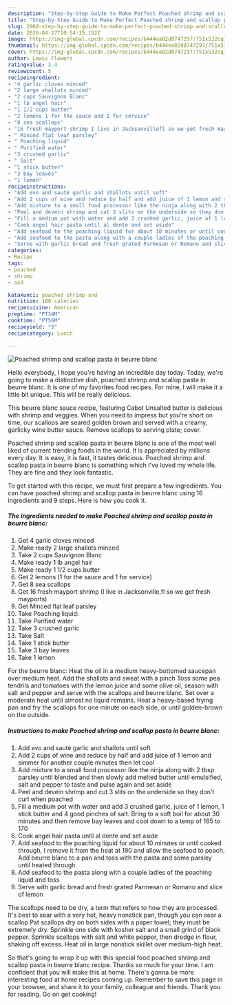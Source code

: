 ```yaml
---
description: "Step-by-Step Guide to Make Perfect Poached shrimp and scallop pasta in beurre blanc"
title: "Step-by-Step Guide to Make Perfect Poached shrimp and scallop pasta in beurre blanc"
slug: 2968-step-by-step-guide-to-make-perfect-poached-shrimp-and-scallop-pasta-in-beurre-blanc
date: 2020-04-27T19:54:15.152Z
image: https://img-global.cpcdn.com/recipes/b444ea02d0747297/751x532cq70/poached-shrimp-and-scallop-pasta-in-beurre-blanc-recipe-main-photo.jpg
thumbnail: https://img-global.cpcdn.com/recipes/b444ea02d0747297/751x532cq70/poached-shrimp-and-scallop-pasta-in-beurre-blanc-recipe-main-photo.jpg
cover: https://img-global.cpcdn.com/recipes/b444ea02d0747297/751x532cq70/poached-shrimp-and-scallop-pasta-in-beurre-blanc-recipe-main-photo.jpg
author: Lewis Flowers
ratingvalue: 3.4
reviewcount: 5
recipeingredient:
- "4 garlic cloves minced"
- "2 large shallots minced"
- "2 cups Sauvignon Blanc"
- "1 lb angel hair"
- "1 1/2 cups butter"
- "2 lemons 1 for the sauce and 1 for service"
- "8 sea scallops"
- "16 fresh mayport shrimp I live in Jacksonvillefl so we get fresh mayports"
- " Minced flat leaf parsley"
- " Poaching liquid"
- " Purified water"
- "3 crushed garlic"
- " Salt"
- "1 stick butter"
- "3 bay leaves"
- "1 lemon"
recipeinstructions:
- "Add evo and sauté garlic and shallots until soft"
- "Add 2 cups of wine and reduce by half and add juice of 1 lemon and simmer for another couple minutes then let cool"
- "Add mixture to a small food processor like the ninja along with 2 tbsp parsley until blended and then slowly add melted butter until emulsified, salt and pepper to taste and pulse again and set aside"
- "Peel and devein shrimp and cut 3 slits on the underside so they don’t curl when poached"
- "Fill a medium pot with water and add 3 crushed garlic, juice of 1 lemon, 1 stick butter and 4 good pinches of salt. Bring to a soft boil for about 30 minutes and then remove bay leaves and cool down to a temp of 165 to 170"
- "Cook angel hair pasta until al dente and set aside"
- "Add seafood to the poaching liquid for about 10 minutes or until cooked through, I remove it from the heat at 190 and allow the seafood to poach. Add beurre blanc to a pan and toss with the pasta and some parsley until heated through"
- "Add seafood to the pasta along with a couple ladles of the poaching liquid and toss"
- "Serve with garlic bread and fresh grated Parmesan or Romano and slice of lemon"
categories:
- Recipe
tags:
- poached
- shrimp
- and

katakunci: poached shrimp and 
nutrition: 109 calories
recipecuisine: American
preptime: "PT34M"
cooktime: "PT56M"
recipeyield: "3"
recipecategory: Lunch

---
```



![Poached shrimp and scallop pasta in beurre blanc](https://img-global.cpcdn.com/recipes/b444ea02d0747297/751x532cq70/poached-shrimp-and-scallop-pasta-in-beurre-blanc-recipe-main-photo.jpg)

Hello everybody, I hope you're having an incredible day today. Today, we're going to make a distinctive dish, poached shrimp and scallop pasta in beurre blanc. It is one of my favorites food recipes. For mine, I will make it a little bit unique. This will be really delicious.

This beurre blanc sauce recipe, featuring Cabot Unsalted butter is delicious with shrimp and veggies. When you need to impress but you&#39;re short on time, our scallops are seared golden brown and served with a creamy, garlicky wine butter sauce. Remove scallops to serving plate; cover.

Poached shrimp and scallop pasta in beurre blanc is one of the most well liked of current trending foods in the world. It is appreciated by millions every day. It is easy, it is fast, it tastes delicious. Poached shrimp and scallop pasta in beurre blanc is something which I've loved my whole life. They are fine and they look fantastic.


To get started with this recipe, we must first prepare a few ingredients. You can have poached shrimp and scallop pasta in beurre blanc using 16 ingredients and 9 steps. Here is how you cook it.

<!--inarticleads1-->

##### The ingredients needed to make Poached shrimp and scallop pasta in beurre blanc:

1. Get 4 garlic cloves minced
1. Make ready 2 large shallots minced
1. Take 2 cups Sauvignon Blanc
1. Make ready 1 lb angel hair
1. Make ready 1 1/2 cups butter
1. Get 2 lemons (1 for the sauce and 1 for service)
1. Get 8 sea scallops
1. Get 16 fresh mayport shrimp (I live in Jacksonville,fl so we get fresh mayports)
1. Get  Minced flat leaf parsley
1. Take  Poaching liquid:
1. Take  Purified water
1. Take 3 crushed garlic
1. Take  Salt
1. Take 1 stick butter
1. Take 3 bay leaves
1. Take 1 lemon


For the beurre blanc: Heat the oil in a medium heavy-bottomed saucepan over medium heat. Add the shallots and sweat with a pinch Toss some pea tendrils and tomatoes with the lemon juice and some olive oil, season with salt and pepper and serve with the scallops and beurre blanc. Set over a moderate heat until almost no liquid remains. Heat a heavy-based frying pan and fry the scallops for one minute on each side, or until golden-brown on the outside. 

<!--inarticleads2-->

##### Instructions to make Poached shrimp and scallop pasta in beurre blanc:

1. Add evo and sauté garlic and shallots until soft
1. Add 2 cups of wine and reduce by half and add juice of 1 lemon and simmer for another couple minutes then let cool
1. Add mixture to a small food processor like the ninja along with 2 tbsp parsley until blended and then slowly add melted butter until emulsified, salt and pepper to taste and pulse again and set aside
1. Peel and devein shrimp and cut 3 slits on the underside so they don’t curl when poached
1. Fill a medium pot with water and add 3 crushed garlic, juice of 1 lemon, 1 stick butter and 4 good pinches of salt. Bring to a soft boil for about 30 minutes and then remove bay leaves and cool down to a temp of 165 to 170
1. Cook angel hair pasta until al dente and set aside
1. Add seafood to the poaching liquid for about 10 minutes or until cooked through, I remove it from the heat at 190 and allow the seafood to poach. Add beurre blanc to a pan and toss with the pasta and some parsley until heated through
1. Add seafood to the pasta along with a couple ladles of the poaching liquid and toss
1. Serve with garlic bread and fresh grated Parmesan or Romano and slice of lemon


The scallops need to be dry, a term that refers to how they are processed. It&#39;s best to sear with a very hot, heavy nonstick pan, though you can sear a scallop Pat scallops dry on both sides with a paper towel; they must be extremely dry. Sprinkle one side with kosher salt and a small grind of black pepper. Sprinkle scallops with salt and white pepper, then dredge in flour, shaking off excess. Heat oil in large nonstick skillet over medium-high heat. 

So that's going to wrap it up with this special food poached shrimp and scallop pasta in beurre blanc recipe. Thanks so much for your time. I am confident that you will make this at home. There's gonna be more interesting food at home recipes coming up. Remember to save this page in your browser, and share it to your family, colleague and friends. Thank you for reading. Go on get cooking!
